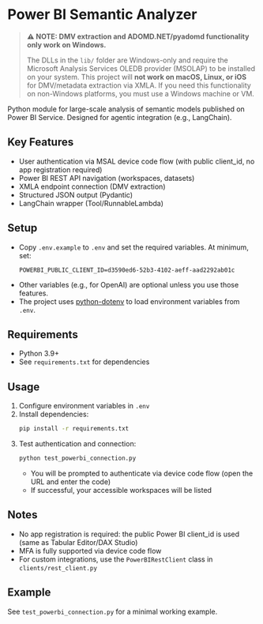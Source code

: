 # Power BI Semantic Analyzer

> **⚠️ NOTE: DMV extraction and ADOMD.NET/pyadomd functionality only work on Windows.**
>
> The DLLs in the `lib/` folder are Windows-only and require the Microsoft Analysis Services OLEDB provider (MSOLAP) to be installed on your system. This project will **not work on macOS, Linux, or iOS** for DMV/metadata extraction via XMLA. If you need this functionality on non-Windows platforms, you must use a Windows machine or VM.

Python module for large-scale analysis of semantic models published on Power BI Service. Designed for agentic integration (e.g., LangChain).

## Key Features
- User authentication via MSAL device code flow (with public client_id, no app registration required)
- Power BI REST API navigation (workspaces, datasets)
- XMLA endpoint connection (DMV extraction)
- Structured JSON output (Pydantic)
- LangChain wrapper (Tool/RunnableLambda)

## Setup
- Copy `.env.example` to `.env` and set the required variables. At minimum, set:
  ```
  POWERBI_PUBLIC_CLIENT_ID=d3590ed6-52b3-4102-aeff-aad2292ab01c
  ```
- Other variables (e.g., for OpenAI) are optional unless you use those features.
- The project uses [python-dotenv](https://pypi.org/project/python-dotenv/) to load environment variables from `.env`.

## Requirements
- Python 3.9+
- See `requirements.txt` for dependencies

## Usage
1. Configure environment variables in `.env`
2. Install dependencies:
   ```sh
   pip install -r requirements.txt
   ```
3. Test authentication and connection:
   ```sh
   python test_powerbi_connection.py
   ```
   - You will be prompted to authenticate via device code flow (open the URL and enter the code)
   - If successful, your accessible workspaces will be listed

## Notes
- No app registration is required: the public Power BI client_id is used (same as Tabular Editor/DAX Studio)
- MFA is fully supported via device code flow
- For custom integrations, use the `PowerBIRestClient` class in `clients/rest_client.py`

## Example
See `test_powerbi_connection.py` for a minimal working example.
